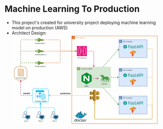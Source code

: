 # Machine Learning To Production
- This project's created for university project deploying machine learning model on production (AWS)
- Architect Design:
![Architecture Diagram](architecture.gif)

